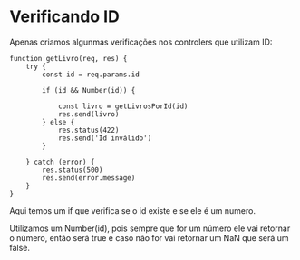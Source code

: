 # Verificando ID

Apenas criamos algunmas verificações nos controlers que utilizam ID:

    function getLivro(req, res) {
        try {
            const id = req.params.id

            if (id && Number(id)) {

                const livro = getLivrosPorId(id)
                res.send(livro)
            } else {
                res.status(422)
                res.send('Id inválido')
            }

        } catch (error) {
            res.status(500)
            res.send(error.message)
        }
    }

Aqui temos um if que verifica se o id existe e se ele é um numero.

Utilizamos um Number(id), pois sempre que for um número ele vai retornar o número, então será true e caso não for vai retornar um NaN que será um false.